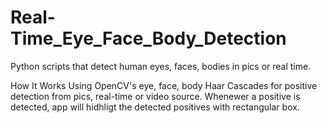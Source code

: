 # Real-Time_Eye_Face_Body_Detection
Python scripts that detect human eyes, faces, bodies in pics or real time.

How It Works
Using OpenCV's eye, face, body Haar Cascades for positive detection from pics, real-time or video source. Whenewer a positive is detected, app will hidhligt the detected positives with rectangular box.
